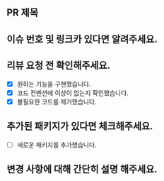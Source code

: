 ## PR 제목

## 이슈 번호 및 링크카 있다면 알려주세요.

## 리뷰 요청 전 확인해주세요.

- [x] 원하는 기능을 구현했습니다.
- [x] 코드 컨벤션에 이상이 없는지 확인했습니다.
- [x] 불필요한 코드를 제거했습니다.

## 추가된 패키지가 있다면 체크해주세요.

- [ ] 새로운 패키지를 추가했습니다.

## 변경 사항에 대해 간단히 설명 해주세요.